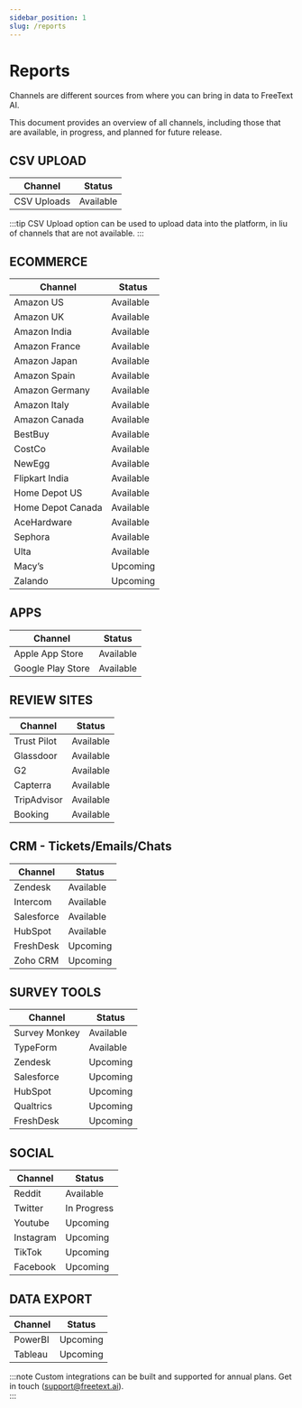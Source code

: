 ```yaml
---
sidebar_position: 1
slug: /reports
---
```


# Reports 

Channels are different sources from where you can bring in data to FreeText AI.

This document provides an overview of all channels, including those that are available, in progress, and planned for future release.

## CSV UPLOAD

| Channel          | Status    |
|------------------|-----------|
| CSV Uploads      | Available |

:::tip
CSV Upload option can be used to upload data into the platform, in liu of channels that are not available.
:::

## ECOMMERCE

| Channel          | Status    |
|------------------|-----------|
| Amazon US        | Available |
| Amazon UK        | Available |
| Amazon India     | Available |
| Amazon France    | Available |
| Amazon Japan     | Available |
| Amazon Spain     | Available |
| Amazon Germany   | Available |
| Amazon Italy     | Available |
| Amazon Canada    | Available |
| BestBuy          | Available |
| CostCo           | Available |
| NewEgg           | Available |
| Flipkart India   | Available |
| Home Depot US    | Available |
| Home Depot Canada| Available |
| AceHardware      | Available |
| Sephora          | Available |
| Ulta             | Available |
| Macy’s           | Upcoming  |
| Zalando          | Upcoming  |

## APPS

| Channel          | Status    |
|------------------|-----------|
| Apple App Store  | Available |
| Google Play Store| Available |

## REVIEW SITES

| Channel          | Status    |
|------------------|-----------|
| Trust Pilot      | Available |
| Glassdoor        | Available |
| G2               | Available |
| Capterra         | Available |
| TripAdvisor      | Available |
| Booking          | Available |

## CRM - Tickets/Emails/Chats

| Channel          | Status    |
|------------------|-----------|
| Zendesk          | Available |
| Intercom         | Available |
| Salesforce       | Available |
| HubSpot          | Available |
| FreshDesk        | Upcoming  |
| Zoho CRM         | Upcoming  |

## SURVEY TOOLS 

| Channel          | Status    |
|------------------|-----------|
| Survey Monkey    | Available |
| TypeForm         | Available |
| Zendesk          | Upcoming  |
| Salesforce       | Upcoming  |
| HubSpot          | Upcoming  |
| Qualtrics        | Upcoming  |
| FreshDesk        | Upcoming  |


## SOCIAL

| Channel          | Status      |
|------------------|-------------|
| Reddit           | Available   |
| Twitter          | In Progress |
| Youtube          | Upcoming    |
| Instagram        | Upcoming    |
| TikTok           | Upcoming    |
| Facebook         | Upcoming    |

## DATA EXPORT 

| Channel          | Status    |
|------------------|-----------|
| PowerBI          | Upcoming  |
| Tableau          | Upcoming  |



:::note
Custom integrations can be built and supported for annual plans. Get in touch (support@freetext.ai).  
:::

